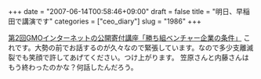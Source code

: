 +++
date = "2007-06-14T00:58:46+09:00"
draft = false
title = "明日、早稲田で講演です"
categories = ["ceo_diary"]
slug = "1986"
+++

<a href="http://www.gits.waseda.ac.jp/GITS/index_jp.php?ID=00&href=news/jp_news11.html" target="_blank">第2回GMOインターネットの公開寄付講座「勝ち組ベンチャー企業の条件」</a>
これです。大勢の前でお話するのが久々なので緊張しています。なので多少支離滅裂でも笑顔で許してあげてください。つけ上がります。
笠原さんと内藤さんはもう終わったのかな？何話したんだろう。
